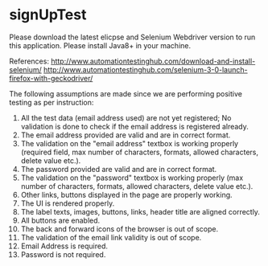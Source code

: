 # signUpTest

Please download the latest elicpse and Selenium Webdriver version to run this application.
Please install Java8+ in your machine.


References:
http://www.automationtestinghub.com/download-and-install-selenium/
http://www.automationtestinghub.com/selenium-3-0-launch-firefox-with-geckodriver/

The following assumptions are made since we are performing positive testing as per instruction:
1. All the test data (email address used) are not yet registered; No validation is done to check if the email address is registered already. 
2. The email address provided are valid and are in correct format.
3. The validation on the "email address" textbox is working properly (required field, max number of characters, formats, allowed characters, delete value etc.). 
4. The password provided are valid and are in correct format.
5. The validation on the "password" textbox is working properly (max number of characters, formats, allowed characters, delete value etc.). 
6. Other links, buttons displayed in the page are properly working.
7. The UI is rendered properly.
8. The label texts, images, buttons, links, header title are aligned correctly.
9. All buttons are enabled.
10. The back and forward icons of the browser is out of scope.
11. The validation of the email link validity is out of scope.
12. Email Address is required.
13. Password is not required.
